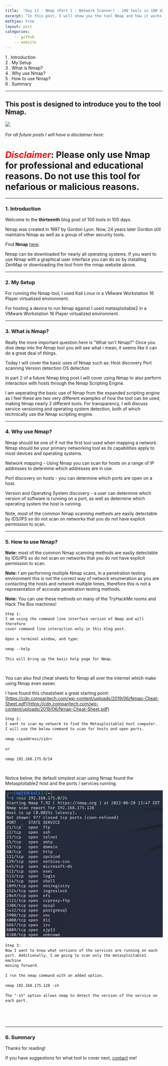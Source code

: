 ```yaml
---
title:  "Day 13 - Nmap (Part 1 - Network Scanner) - 100 tools in 100 days!"
excerpt: "In this post, I will show you the tool Nmap and how it works."
mathjax: true
layout: post
categories:
    -- github
    -- website
---
```


1 . Introduction
<br>
2 . My Setup
<br>
3 . What is Nmap?
<br>
4 . Why use Nmap?
<br>
5 . How to use Nmap?
<br>
6 . Summary

---

## This post is designed to introduce you to the tool Nmap.

![](https://nmap.org/images/sitelogo.png)

*For all future posts I will have a disclaimer here:*

# <span style="color:red">***Disclaimer***</span>: **Please only use Nmap for professional and educational reasons. Do not use this tool for nefarious or malicious reasons.**

---

### 1. **Introduction**

Welcome to the **thirteenth** blog post of 100 tools in 100 days.<br> 


Nmap was created in 1997 by Gordon Lyon. Now, 24 years later Gordon still maintains Nmap as well as a group of other security tools.

Find **Nmap** [here](https://nmap.org/).

Nmap can be downloaded for nearly all operating systems. If you want to use Nmap with a graphical user interface you can do so by installing ZenMap or downloading the tool from the nmap website above. 

---

### 2. **My Setup**

For running the Nmap tool, I used Kali Linux in a VMware Workstation 16 Player virtualized environment.

For hosting a device to run Nmap against I used metasploitable2 in a VMware Workstation 16 Player virtualized environment. 

---

### 3. **What is Nmap?**

Really the more important question here is "What isn't Nmap?" Once you dive deep into the Nmap tool you will see what i mean, it seems like it can do a great deal of things. 

Today I will cover the basic uses of Nmap such as:
Host discovery
Port scanning
Version detection
OS detection

In part 2 of a future Nmap blog post I will cover using Nmap to also perform interaction with hosts through the Nmap Scripting Engine.

I am seperating the basic use of Nmap from the expanded scripting engine as I feel these are two very different examples of how the tool can be used, making Nmap nearly 2 different tools. For transparency, I will discuss service versioning and operating system detection, both of which technically use the Nmap scripting engine.

---

### 4. **Why use Nmap?**

Nmap should be one of if not the first tool used when mapping a network. Nmap should be your primary networking tool as its capabilities apply to most devices and operating systems. 

Network mapping - Using Nmap you can scan for hosts on a range of IP addresses to determine which addresses are in use.

Port discovery on hosts - you can determine which ports are open on a host.

Version and Operating System discovery - a user can determine which version of software is running on a port, as well as determine which operating system the host is running. 

Note, most of the common Nmap scanning methods are easily detectable by IDS/IPS so do not scan on networks that you do not have explicit permission to scan. 

---

### 5. **How to use Nmap?**

**Note:** most of the common Nmap scanning methods are easily detectable by IDS/IPS so do not scan on networks that you do not have explicit permission to scan. 

**Note:** I am performing multiple Nmap scans, in a penetration testing environment this is not the correct way of network enumeration as you are contacting the hosts and network multiple times, therefore this is not a representation of accurate penetration testing methods. 

**Note:** You can use these methods on many of the TryHackMe rooms and Hack The Box machines!


    Step 1:
    I am using the command line interface version of Nmap and will therefore 
    cover command line interaction only in this blog post.

    Open a terminal window, and type:

    nmap --help

    This will bring up the basic help page for Nmap.

<br>

You can also find cheat sheets for Nmap all over the internet which make using Nmap even easier.

I have found this cheatsheet a great starting point:<br>
[https://cdn.comparitech.com/wp-content/uploads/2019/06/Nmap-Cheat-Sheet.pdf](https://cdn.comparitech.com/wp-content/uploads/2019/06/Nmap-Cheat-Sheet.pdf)

    Step 2:
    I want to scan my network to find the Metasploitable2 host computer.
    I will use the below command to scan for hosts and open ports.

    nmap <ipaddress/cidr>

    or

    nmap 192.168.175.0/24

<br>

Notice below, the default simplest scan using Nmap found the Metasploitable2 host and the ports / services running. 

![](https://raw.githubusercontent.com/matthewomccorkle/matthewomccorkle.github.io/master/_posts/assets/100%20tools/nmap/nmap1.PNG)

    Step 3:
    Now I want to know what versions of the services are running on each 
    port. Additionally, I am going to scan only the metasploitable2 machine 
    moving forward.

    I run the nmap command with an added option.

    nmap 192.168.175.128 -sV

    The "-sV" option allows nmap to detect the version of the service on each port. 

<br>

![]()

---

### 6. **Summary**




Thanks for reading!<br>

If you have suggestions for what tool to cover next, [contact](mailto:matthew.o.mccorkle@gmail.com) me!
